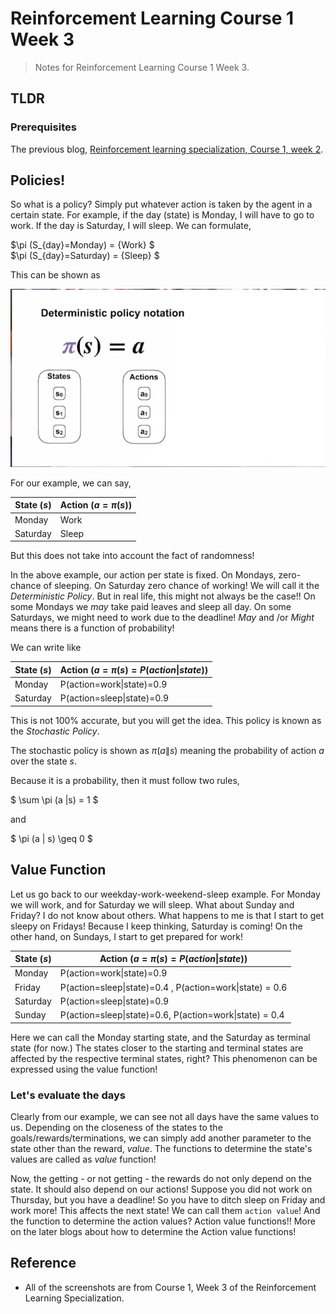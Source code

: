 # Reinforcement Learning Course 1 Week 3

> Notes for Reinforcement Learning Course 1 Week 3.

## TLDR


### Prerequisites

The previous blog, [Reinforcement learning specialization, Course 1, week 2](https://sezan92.github.io/2023/11/17/RL-course1-w2-blog.html).


## Policies!

So what is a policy? Simply put whatever action is taken by the agent in a certain state. For example, if the day (state) is Monday, I will have to go to work. If the day is Saturday, I will sleep. We can formulate,

$\pi (S_{day}=Monday) = {Work} $\
$\pi (S_{day}=Saturday) = {Sleep} $

This can be shown as 

![image](/images/RL_1_W3_blog/image_1_Deterministic_policy.png)

For our example, we can say,

| State ($s$)    | Action ($a = \pi (s)$) |
|----------|--------|
| Monday   | Work   |
| Saturday | Sleep  |

But this does not take into account the fact of randomness!

In the above example, our action per state is fixed. On Mondays, zero-chance of sleeping. On Saturday zero chance of working! We will call it the *Deterministic Policy*. But in real life, this might not always be the case!! On some Mondays we *may* take paid leaves and sleep all day. On some Saturdays, we might need to work due to the deadline! *May* and /or *Might* means there is a function of probability!

We can write like

| State ($s$)    | Action ($a = \pi (s) = P(action\|state)$) |
|----------|--------|
| Monday   | P(action=work\|state)=$0.9$   |
| Saturday | P(action=sleep\|state)=$0.9$  |

This is not 100% accurate, but you will get the idea. This policy is known as the *Stochastic Policy*.

The stochastic policy is shown as $\pi (a \|s)$ meaning the probability of action $a$ over the state $s$. 

Because it is a probability, then it must follow two rules,

$ \sum \pi (a \|s) = 1 $

and

$ \pi (a \| s) \geq 0 $

## Value Function

Let us go back to our weekday-work-weekend-sleep example. For Monday we will work, and for Saturday we will sleep. What about Sunday and Friday? I do not know about others. What happens to me is that I start to get sleepy on Fridays! Because I keep thinking, Saturday is coming! On the other hand, on Sundays, I start to get prepared for work!

| State ($s$)    | Action ($a = \pi (s) = P(action\|state)$) |
|----------|--------|
| Monday   | P(action=work\|state)=$0.9$   |
| Friday | P(action=sleep\|state)=$0.4$ , P(action=work\|state) = $0.6$  |
| Saturday | P(action=sleep\|state)=$0.9$  |
| Sunday | P(action=sleep\|state)=$0.6$, P(action=work\|state) = $0.4$ |

Here we can call the Monday starting state, and the Saturday as terminal state (for now.) The states closer to the starting and terminal states are affected by the respective terminal states, right? This phenomenon can be expressed using the value function!

### Let's evaluate the days

Clearly from our example, we can see not all days have the same values to us. Depending on the closeness of the states to the goals/rewards/terminations, we can simply add another parameter to the state other than the reward, $value$. The functions to determine the state's values are called as $value$ function!

Now, the getting - or not getting - the rewards do not only depend on the state. It should also depend on our actions! Suppose you did not work on Thursday, but you have a deadline! So you have to ditch sleep on Friday and work more! This affects the next state! We can call them `action value`! And the function to determine the action values? Action value functions!! More on the later blogs about how to determine the Action value functions!

## Reference

- All of the screenshots are from Course 1, Week 3 of the Reinforcement Learning Specialization.